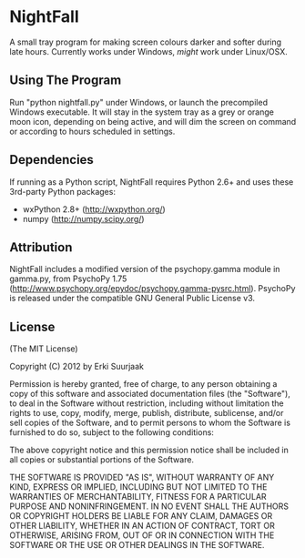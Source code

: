 NightFall
===========

A small tray program for making screen colours darker and softer during
late hours. Currently works under Windows, *might* work under Linux/OSX.


Using The Program
-----------------

Run "python nightfall.py" under Windows, or launch the precompiled
Windows executable. It will stay in the system tray as a grey or orange
moon icon, depending on being active, and will dim the screen on command
or according to hours scheduled in settings.


Dependencies
------------

If running as a Python script, NightFall requires Python 2.6+
and uses these 3rd-party Python packages:

* wxPython 2.8+ (http://wxpython.org/)
* numpy (http://numpy.scipy.org/)


Attribution
-----------

NightFall includes a modified version of the psychopy.gamma module in
gamma.py, from PsychoPy 1.75
(http://www.psychopy.org/epydoc/psychopy.gamma-pysrc.html).
PsychoPy is released under the compatible GNU General Public License v3.


License
-------

(The MIT License)

Copyright (C) 2012 by Erki Suurjaak

Permission is hereby granted, free of charge, to any person obtaining a copy
of this software and associated documentation files (the "Software"), to deal
in the Software without restriction, including without limitation the rights
to use, copy, modify, merge, publish, distribute, sublicense, and/or sell
copies of the Software, and to permit persons to whom the Software is
furnished to do so, subject to the following conditions:

The above copyright notice and this permission notice shall be included in
all copies or substantial portions of the Software.

THE SOFTWARE IS PROVIDED "AS IS", WITHOUT WARRANTY OF ANY KIND, EXPRESS OR
IMPLIED, INCLUDING BUT NOT LIMITED TO THE WARRANTIES OF MERCHANTABILITY,
FITNESS FOR A PARTICULAR PURPOSE AND NONINFRINGEMENT. IN NO EVENT SHALL THE
AUTHORS OR COPYRIGHT HOLDERS BE LIABLE FOR ANY CLAIM, DAMAGES OR OTHER
LIABILITY, WHETHER IN AN ACTION OF CONTRACT, TORT OR OTHERWISE, ARISING FROM,
OUT OF OR IN CONNECTION WITH THE SOFTWARE OR THE USE OR OTHER DEALINGS IN
THE SOFTWARE.
